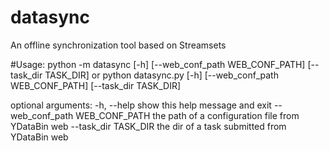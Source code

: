 # datasync
An offline synchronization tool based on Streamsets

#Usage:
python -m datasync  [-h] [--web_conf_path WEB_CONF_PATH] [--task_dir TASK_DIR]
or
python datasync.py [-h] [--web_conf_path WEB_CONF_PATH] [--task_dir TASK_DIR]

optional arguments:
  -h, --help            show this help message and exit
  --web_conf_path WEB_CONF_PATH
                        the path of a configuration file from YDataBin web
  --task_dir TASK_DIR   the dir of a task submitted from YDataBin web

